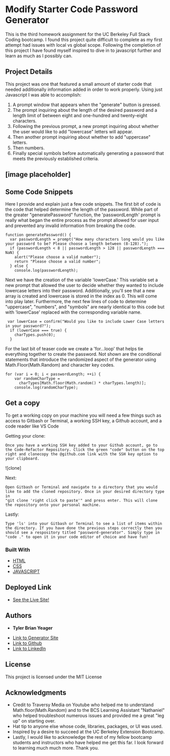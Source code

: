 # Modify Starter Code Password Generator 
This is the third homework assignment for the UC Berkeley Full Stack Coding bootcamp. I found this project quite difficult to complete as my first attempt had issues with local vs global scope. Following the completion of this project I have found myself inspired to dive in to javascript further and learn as much as I possibly can.

## Project Details
This project was one that featured a small amount of starter code that needed additionally information added in order to work properly. Using just Javascript I was able to accomplish:
1. A prompt window that appears when the "generate" button is pressed.
2. The prompt inquiring about the length of the desired password and a length limit of between eight and one-hundred and twenty-eight characters.
3. Following the previous prompt, a new prompt inquiring about whether the user would like to add "lowercase" letters will appear. 
4. Then another prompt inquiring about whether to add "uppercase" letters. 
5. Then numbers. 
6. Finally special symbols before automatically generating a password that meets the previously established criteria. 

[image placeholder]
---
## Some Code Snippets
Here I provide and explain just a few code snippets. The first bit of code is the code that helped determine the length of the password. While part of the greater "generatePassword" function, the 'passwordLength' prompt is really what began the entire process as the prompt allowed for user input and prevented any invalid information from breaking the code. 
```
function generatePassword() {
  var passwordLength = prompt("How many characters long would you like your password to be? Please choose a length between (8-128).");
  if (passwordLength < 8 || passwordLength > 128 || passwordLength === NaN) {
    alert("Please choose a valid number");
    return "Please choose a valid number";
  } else {
    console.log(passwordLength);
```


Next we have the creation of the variable 'lowerCase.' This variable set a new prompt that allowed the user to decide whether they wanted to include lowercase letters into their password. Additionally, you'll see that a new array is created and lowercase is stored in the index as 0. This will come into play later. Furthermore, the next few lines of code to determine "uppercase", "numbers", and "symbols" are nearly identical to this code but with 'lowerCase' replaced with the corresponding variable name.
```
 var lowerCase = confirm("Would you like to include Lower Case letters in your password?");
  if (lowerCase === true) {
    charTypes.push(0);
  }
```

For the last bit of teaser code we create a 'for...loop' that helps tie everything together to create the password. Not shown are the conditional statements that introduce the randomized aspect of the generator using Math.Floor(Math.Random) and character key codes. 
```
for (var i = 0; i < passwordLength; ++i) {
    var randomCharType =
      charTypes[Math.floor(Math.random() * charTypes.length)];
    console.log(randomCharType);
```

## Get a copy

To get a working copy on your machine you will need a few things such as access to Gitbash or Terminal, a working SSH key, a Github account, and a code reader like VS Code

Getting your clone:

```
Once you have a working SSH key added to your Github account, go to the Code-Refactor Repository. Click the green "code" button on the top right and clonecopy the @github.com link with the SSH key option to your clipboard. 
```
![clone]

Next: 

```
Open Gitbash or Terminal and navigate to a directory that you would like to add the cloned repository. Once in your desired directory type in
"git clone 'right click to paste'" and press enter. This will clone the repository onto your personal machine.
```

Lastly: 

```
Type 'ls' into your Gitbash or Terminal to see a list of items within the directory. If you have done the previous steps correctly then you should see a respository titled "password-generator". Simply type in "code ." to open it in your code editor of choice and have fun!
```

### Built With

* [HTML](https://developer.mozilla.org/en-US/docs/Web/HTML)
* [CSS](https://developer.mozilla.org/en-US/docs/Web/CSS)
* [JAVASCRIPT](https://developer.mozilla.org/en-US/docs/Web/JavaScript)


## Deployed Link
* [See the Live Site!](https://tylerbyeager.github.io/password-generator/)

## Authors

* **Tyler Brian Yeager** 

- [Link to Generator Site](https://github.com/TylerBYeager/password-generator)
- [Link to Github](https://github.com/TylerBYeager/tylerbyeager.github.io)
- [Link to LinkedIn](https://www.linkedin.com/in/tyler-yeager-611926213/)

## License

This project is licensed under the MIT License 

## Acknowledgments

* Credit to Traversy Media on Youtube who helped me to understand Math.floor(Math.Random) and to the BCS Learning Assistant "Nathaniel" who helped troubleshoot numerous issues and provided me a great "leg up" on starting over.
* Hat tip to anyone else whose code, libraries, packages, or UI was used.
* Inspired by a desire to succeed at the UC Berkeley Extension Bootcamp.
* Lastly, I would like to acknowledge the rest of my fellow bootcamp students and instructors who have helped me get this far. I look forward to learning much much more. Thank you. 
